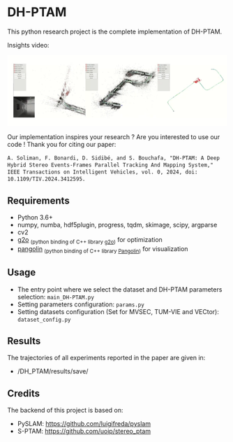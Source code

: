 # DH-PTAM

This python research project is the complete implementation of DH-PTAM.  

Insights video:

[![DG-PTAM Insights Video](results/dhptam_vid.png)](https://youtu.be/chAC-vQH9KU)

Our implementation inspires your research ? Are you interested to use our code !
Thank you for citing our paper:

    A. Soliman, F. Bonardi, D. Sidibé, and S. Bouchafa, "DH-PTAM: A Deep Hybrid Stereo Events-Frames Parallel Tracking And Mapping System," 
    IEEE Transactions on Intelligent Vehicles, vol. 0, 2024, doi: 10.1109/TIV.2024.3412595.

## Requirements
* Python 3.6+
* numpy, numba, hdf5plugin, progress, tqdm, skimage, scipy, argparse
* cv2
* [g2o](https://github.com/uoip/g2opy) <sub>(python binding of C++ library [g2o](https://github.com/RainerKuemmerle/g2o))</sub> for optimization
* [pangolin](https://github.com/uoip/pangolin) <sub>(python binding of C++ library [Pangolin](http://github.com/stevenlovegrove/Pangolin))</sub> for visualization

## Usage
* The entry point where we select the dataset and DH-PTAM parameters selection:
`main_DH-PTAM.py`  
* Setting parameters configuration:
`params.py`  
* Setting datasets configuration (Set for MVSEC, TUM-VIE and VECtor):
`dataset_config.py`  

## Results
The trajectories of all experiments reported in the paper are given in:   
* /DH_PTAM/results/save/

## Credits
The backend of this project is based on:
* PySLAM: https://github.com/luigifreda/pyslam
* S-PTAM: https://github.com/uoip/stereo_ptam
